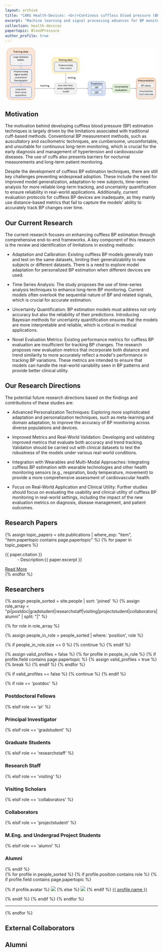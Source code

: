 ```yaml
---
layout: archive
title: "CARG Health-Devices: <br/>Continous cuffless blood pressure (BP) monitoring"
excerpt: "Machine learning and signal processing advances for BP monitoring <br/><img src='/images/ContinousBPProcessing.png'>"
collection: health-devices
papertopic: BloodPressure
author_profile: true
---
```


<img width="500" src='/images/ContinousBPProcessing.png'>

## Motivation
The motivation behind developing cuffless blood pressure (BP) estimation techniques is largely driven by the limitations associated with traditional cuff-based methods. Conventional BP measurement methods, such as auscultatory and oscillometric techniques, are cumbersome, uncomfortable, and unsuitable for continuous long-term monitoring, which is crucial for the early diagnosis and management of hypertension and cardiovascular diseases. The use of cuffs also presents barriers for nocturnal measurements and long-term patient monitoring.

Despite the development of cuffless BP estimation techniques, there are still key challenges preventing widespread adoption. These include the need for improved model generalization, adaptation to new subjects, time-series analysis for more reliable long-term tracking, and uncertainty quantification to ensure reliability in real-world applications. Additionally, current evaluation protocols for cuffless BP devices are inadequate, as they mainly use distance-based metrics that fail to capture the models' ability to accurately track BP changes over time.

## Our Current Research
The current research focuses on enhancing cuffless BP estimation through comprehensive end-to-end frameworks. A key component of this research is the review and identification of limitations in existing methods:

* Adaptation and Calibration: Existing cuffless BP models generally train and test on the same datasets, limiting their generalizability to new subjects or different datasets. There is a need to explore model adaptation for personalized BP estimation when different devices are used.

* Time Series Analysis: The study proposes the use of time-series analysis techniques to enhance long-term BP monitoring. Current models often overlook the sequential nature of BP and related signals, which is crucial for accurate estimation.

* Uncertainty Quantification: BP estimation models must address not only accuracy but also the reliability of their predictions. Introducing Bayesian methods for uncertainty quantification ensures that the models are more interpretable and reliable, which is critical in medical applications.

* Novel Evaluation Metrics: Existing performance metrics for cuffless BP evaluation are insufficient for tracking BP changes. The research proposes new evaluation metrics that incorporate both distance and trend similarity to more accurately reflect a model's performance in tracking BP variations. These metrics are intended to ensure that models can handle the real-world variability seen in BP patterns and provide better clinical utility.

## Our Research Directions
The potential future research directions based on the findings and contributions of these studies are:

* Advanced Personalization Techniques: Exploring more sophisticated adaptation and personalization techniques, such as meta-learning and domain adaptation, to improve the accuracy of BP monitoring across diverse populations and devices.

* Improved Metrics and Real-World Validation: Developing and validating improved metrics that evaluate both accuracy and trend tracking. Validation should be carried out with clinical datasets to test the robustness of the models under various real-world conditions.

* Integration with Wearables and Multi-Modal Approaches: Integrating cuffless BP estimation with wearable technologies and other health monitoring sensors (e.g., respiration, body temperature, movement) to provide a more comprehensive assessment of cardiovascular health.

* Focus on Real-World Application and Clinical Utility: Further studies should focus on evaluating the usability and clinical utility of cuffless BP monitoring in real-world settings, including the impact of the new evaluation metrics on diagnosis, disease management, and patient outcomes.


<div class="content-container">
  <!-- Section: Papers -->
  <section id="publications">
    <h2>Research Papers</h2>
    <div class="paper-grid">
      {% assign topic_papers = site.publications | where_exp: "item", "item.papertopic contains page.papertopic" %}
      {% for paper in topic_papers %}
        <div class="paper-card">
            <dl><dt>{{ paper.citation }}</dt>
            <dd>- Description:{{ paper.excerpt }}</dd> </dl>
            <a href="{{ paper.url }}" class="btn">Read More</a>
        </div>
      {% endfor %}
    </div>
  </section>

  <h2>Researchers</h2>
  {% assign people_sorted = site.people | sort: 'joined' %}
  {% assign role_array = "pi|postdoc|gradstudent|researchstaff|visiting|projectstudent|collaborators|alumni" | split: "|" %}

  {% for role in role_array %}

  {% assign people_in_role = people_sorted | where: 'position', role %}

  <!-- Skip section if there's nobody -->
  {% if people_in_role.size == 0 %}
    {% continue %}
  {% endif %}

  <!-- Additional check to skip empty roles with no valid profiles -->
  {% assign valid_profiles = false %}
  {% for profile in people_in_role %}
  {% if profile.field contains page.papertopic %}
    {% assign valid_profiles = true %}
    {% break %}
  {% endif %}
  {% endfor %}

  {% if valid_profiles == false %}
  {% continue %}
  {% endif %}

  <div class="pos_header">
  {% if role == 'postdoc' %}
  <h3>Postdoctoral Fellows</h3>
   {% elsif role == 'pi' %}
  <h3>Principal Investigator</h3>
   {% elsif role == 'gradstudent' %}
  <h3>Graduate Students</h3>
   {% elsif role == 'researchstaff' %}
  <h3>Research Staff</h3>
   {% elsif role == 'visiting' %}
  <h3>Visiting Scholars</h3>
   {% elsif role == 'collaborators' %}
  <h3>Collaborators</h3>
  {% elsif role == 'projectstudent' %}
  <h3>M.Eng. and Undergrad Project Students</h3>
   {% elsif role == 'alumni' %}
  <h3>Alumni</h3>
  {% endif %}
  </div>


  <div class="content list people">
    {% for profile in people_sorted %}
      {% if profile.position contains role %}
       {% if profile.field contains page.papertopic %}
        <div class="list-item-people">
          <p class="list-post-title">
            {% if profile.avatar %}
              <a href="{{ site.baseurl }}{{ profile.url }}"><img class="profile-thumbnail" src="{{site.baseurl}}/images/people/{{profile.avatar}}" style="width: 70px;"></a>
            {% else %}
              <a href="{{ site.baseurl }}{{ profile.url }}"><img class="profile-thumbnail" src="http://evansheline.com/wp-content/uploads/2011/02/facebook-Storm-Trooper.jpg" style="width: 70px;"></a>
            {% endif %}
            <a class="name" href="{{ site.baseurl }}{{ profile.url }}">{{ profile.name }}</a>
          </p>
        </div>
        {% endif %}
      {% endif %}
    {% endfor %}
  </div>
  <hr>
  {% endfor %}

  <h2>External Collaborators</h2>
  <h2>Alumni</h2>
